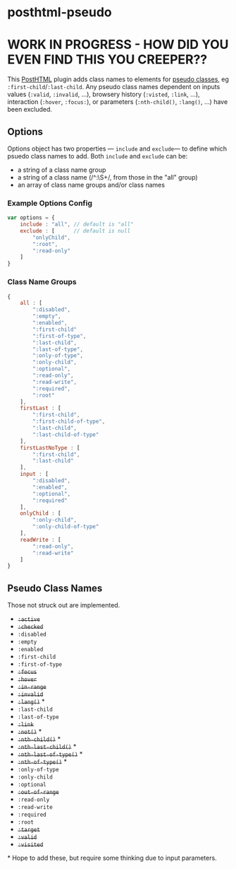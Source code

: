 # posthtml-pseudo

# WORK IN PROGRESS - HOW DID YOU EVEN FIND THIS YOU CREEPER??

This [PostHTML](https://github.com/posthtml/posthtml) plugin adds class names to elements for [pseudo classes](https://developer.mozilla.org/en-US/docs/Web/CSS/Pseudo-classes), eg `:first-child`/`:last-child`.
Any pseudo class names dependent on inputs values (`:valid`, `:invalid`, ...), browsery history (`:visted`, `:link`, ...), interaction (`:hover`, `:focus:`), or parameters (`:nth-child()`, `:lang()`, ...) have been excluded.

## Options

Options object has two properties &mdash; `include` and `exclude`&mdash; to define which psuedo class names to add. Both `include` and `exclude` can be:

- a string of a class name group
- a string of a class name (/^:\S+/, from those in the "all" group)
- an array of class name groups and/or class names

### Example Options Config

```js
var options = {
    include : "all", // default is "all"
    exclude : [      // default is null
        "onlyChild",
        ":root",
        ":read-only"
    ]
}
```

### Class Name Groups

```js
{
    all : [
        ":disabled",
        ":empty",
        ":enabled",
        ":first-child"
        ":first-of-type",
        ":last-child",
        ":last-of-type",
        ":only-of-type",
        ":only-child",
        ":optional",
        ":read-only",
        ":read-write",
        ":required",
        ":root"
    ],
    firstLast : [
        ":first-child",
        ":first-child-of-type",
        ":last-child",
        ":last-child-of-type"
    ],
    firstLastNoType : [
        ":first-child",
        ":last-child"
    ],
    input : [
        ":disabled",
        ":enabled",
        ":optional",
        ":required"
    ],
    onlyChild : [
        ":only-child",
        ":only-child-of-type"
    ],
    readWrite : [
        ":read-only",
        ":read-write"
    ]
}
```

## Pseudo Class Names

Those not struck out are implemented.

- ~~`:active`~~
- ~~`:checked`~~
- `:disabled`
- `:empty`
- `:enabled`
- `:first-child`
- `:first-of-type`
- ~~`:focus`~~
- ~~`:hover`~~
- ~~`:in-range`~~
- ~~`:invalid`~~
- ~~`:lang()`~~ *
- `:last-child`
- `:last-of-type`
- ~~`:link`~~
- ~~`:not()`~~ *
- ~~`:nth-child()`~~ *
- ~~`:nth-last-child()`~~ *
- ~~`:nth-last-of-type()`~~ *
- ~~`:nth-of-type()`~~ *
- `:only-of-type`
- `:only-child`
- `:optional`
- ~~`:out-of-range`~~
- `:read-only`
- `:read-write`
- `:required`
- `:root`
- ~~`:target`~~
- ~~`:valid`~~
- ~~`:visited`~~

\* Hope to add these, but require some thinking due to input parameters.